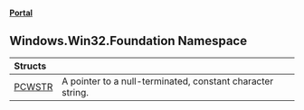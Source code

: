 #### [Portal](index.md 'index')

## Windows.Win32.Foundation Namespace

| Structs | |
| :--- | :--- |
| [PCWSTR](PCWSTR.md 'Windows.Win32.Foundation.PCWSTR') | A pointer to a null-terminated, constant character string. |
